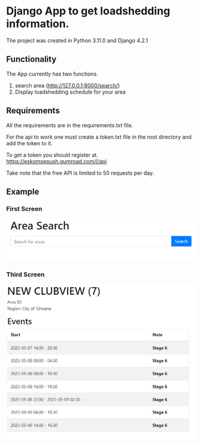 # Django App to get loadshedding information.

The project was created in Python 3.11.0 and Django 4.2.1

## Functionality

The App currently has two functions. 
1. search area (http://127.0.0.1:8000/search/)
2. Display loadshedding schedule for your area

## Requirements
All the requirements are in the requirements.txt file. 

For the api to work one must create a token.txt file in the root directory and add the token to it.

To get a token you should register at. https://eskomsepush.gumroad.com/l/api

Take note that the free API is limited to 50 requests per day.

## Example
### First Screen
![First Screen](specs/screen1.png)
### Third Screen
![Third Screen](specs/screen3.png)
